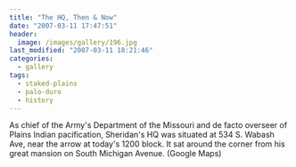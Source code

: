 ```yaml
---
title: "The HQ, Then & Now"
date: "2007-03-11 17:47:51"
header:
  image: /images/gallery/196.jpg
last_modified: "2007-03-11 18:21:46"
categories:
  - gallery
tags:
  - staked-plains
  - palo-duro
  - history  
---
```


As chief of the Army's Department of the Missouri and de facto overseer of Plains Indian pacification, Sheridan's HQ was situated at 534 S. Wabash Ave, near the arrow at today's 1200 block. It sat around the corner from his great mansion on South Michigan Avenue. (Google Maps)
